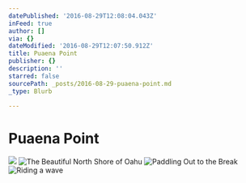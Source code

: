 ```yaml
---
datePublished: '2016-08-29T12:08:04.043Z'
inFeed: true
author: []
via: {}
dateModified: '2016-08-29T12:07:50.912Z'
title: Puaena Point
publisher: {}
description: ''
starred: false
sourcePath: _posts/2016-08-29-puaena-point.md
_type: Blurb

---
```

# Puaena Point
![](https://the-grid-user-content.s3-us-west-2.amazonaws.com/cfdce4b9-a893-4c86-86e0-884d770687ab.jpg)
![The Beautiful North Shore of Oahu](https://the-grid-user-content.s3-us-west-2.amazonaws.com/6c785c9b-0d1a-4da3-9716-88211b2294ec.jpg)
![Paddling Out to the Break](https://the-grid-user-content.s3-us-west-2.amazonaws.com/307eaa0d-d98c-4ad6-927e-817fde594d2b.jpg)
![Riding a wave](https://the-grid-user-content.s3-us-west-2.amazonaws.com/54720d79-ad5c-489d-8027-970dd413dfaf.jpg)